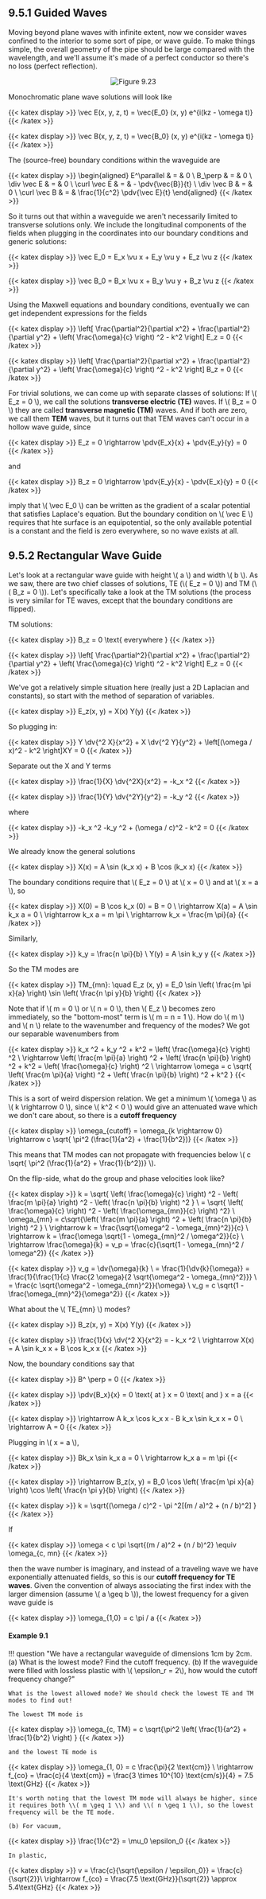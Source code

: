 ## 9.5.1 Guided Waves

Moving beyond plane waves with infinite extent, now we consider waves confined to the interior to some sort of pipe, or wave guide. To make things simple, the overall geometry of the pipe should be large compared with the wavelength, and we'll assume it's made of a perfect conductor so there's no loss (perfect reflection).

<p align="center"> <img alt="Figure 9.23" src="/r/img/griffiths/9.23.png" /> </p>

Monochromatic plane wave solutions will look like


{{< katex display >}}
\vec E(x, y, z, t) = \vec{E_0} (x, y) e^{i(kz - \omega t)}
{{< /katex >}}


{{< katex display >}}
\vec B(x, y, z, t) = \vec{B_0} (x, y) e^{i(kz - \omega t)}
{{< /katex >}}


The (source-free) boundary conditions within the waveguide are

{{< katex display >}}
\begin{aligned}
E^\parallel & = & 0 \\
B_\perp & = & 0 \\
\div \vec E & = & 0 \\
\curl \vec E & = & - \pdv{\vec{B}}{t} \\
\div \vec B & = & 0 \\
\curl \vec B & = & \frac{1}{c^2} \pdv{\vec E}{t}
\end{aligned}
{{< /katex >}}


So it turns out that within a waveguide we aren't necessarily limited to transverse solutions only. We include the longitudinal components of the fields when plugging in the coordinates into our boundary conditions and generic solutions:


{{< katex display >}}
\vec E_0 = E_x \vu x + E_y \vu y + E_z \vu z
{{< /katex >}}


{{< katex display >}}
\vec B_0 = B_x \vu x + B_y \vu y + B_z \vu z
{{< /katex >}}


Using the Maxwell equations and boundary conditions, eventually we can get independent expressions for the fields 

{{< katex display >}}
\left[ \frac{\partial^2}{\partial x^2} + \frac{\partial^2}{\partial y^2} + \left( \frac{\omega}{c} \right) ^2 - k^2 \right] E_z = 0
{{< /katex >}}


{{< katex display >}}
\left[ \frac{\partial^2}{\partial x^2} + \frac{\partial^2}{\partial y^2} + \left( \frac{\omega}{c} \right) ^2 - k^2 \right] B_z = 0
{{< /katex >}}


For trivial solutions, we can come up with separate classes of solutions: If \\( E_z = 0 \\), we call the solutions __transverse electric (TE)__ waves. If \\( B_z = 0 \\) they are called __transverse magnetic (TM)__ waves. And if both are zero, we call them __TEM__ waves, but it turns out that TEM waves can't occur in a hollow wave guide, since

{{< katex display >}}
E_z = 0 \rightarrow \pdv{E_x}{x} + \pdv{E_y}{y} = 0
{{< /katex >}}

and

{{< katex display >}}
B_z = 0 \rightarrow \pdv{E_y}{x} - \pdv{E_x}{y} = 0
{{< /katex >}}

imply that \\( \vec E_0 \\) can be written as the gradient of a scalar potential that satisfies Laplace's equation. But the boundary condition on \\( \vec E \\) requires that hte surface is an equipotential, so the only available potential is a constant and the field is zero everywhere, so no wave exists at all.

## 9.5.2 Rectangular Wave Guide

Let's look at a rectangular wave guide with height \\( a \\) and width \\( b \\). As we saw, there are two chief classes of solutions, TE (\\( E_z = 0 \\)) and TM (\\( B_z = 0 \\)). Let's specifically take a look at the TM solutions (the process is very similar for TE waves, except that the boundary conditions are flipped).

TM solutions:

{{< katex display >}}
B_z = 0 \text{ everywhere }
{{< /katex >}}


{{< katex display >}}
\left[ \frac{\partial^2}{\partial x^2} + \frac{\partial^2}{\partial y^2} + \left( \frac{\omega}{c} \right) ^2 - k^2 \right] E_z = 0
{{< /katex >}}


We've got a relatively simple situation here (really just a 2D Laplacian and constants), so start with the method of separation of variables.

{{< katex display >}}
E_z(x, y) = X(x) Y(y)
{{< /katex >}}

So plugging in:

{{< katex display >}}
Y \dv{^2 X}{x^2} + X \dv{^2 Y}{y^2} + \left[(\omega / x)^2 - k^2 \right]XY = 0
{{< /katex >}}

Separate out the X and Y terms

{{< katex display >}}
\frac{1}{X} \dv{^2X}{x^2} = -k_x ^2
{{< /katex >}}


{{< katex display >}}
\frac{1}{Y} \dv{^2Y}{y^2} = -k_y ^2
{{< /katex >}}

where

{{< katex display >}}
-k_x ^2 -k_y ^2 + (\omega / c)^2 - k^2 = 0
{{< /katex >}}


We already know the general solutions


{{< katex display >}}
X(x) = A \sin (k_x x) + B \cos (k_x x)
{{< /katex >}}


The boundary conditions require that \\( E_z = 0 \\) at \\( x = 0 \\) and at \\( x = a \\), so

{{< katex display >}}
X(0) = B \cos k_x (0) = B = 0 \\
\rightarrow X(a) = A \sin k_x a = 0 \\
\rightarrow k_x a = m \pi \\
\rightarrow k_x = \frac{m \pi}{a}
{{< /katex >}}


Similarly,

{{< katex display >}}
k_y = \frac{n \pi}{b} \\
Y(y) = A \sin k_y y
{{< /katex >}}


So the TM modes are

{{< katex display >}}
TM_{mn}: \quad  E_z (x, y) = E_0 \sin \left( \frac{m \pi x}{a} \right) \sin \left( \frac{n \pi y}{b} \right)
{{< /katex >}}


Note that if \\( m = 0 \\) or \\( n = 0 \\), then \\( E_z \\) becomes zero immediately, so the "bottom-most" term is \\( m = n = 1 \\). How do \\( m \\) and \\( n \\) relate to the wavenumber and frequency of the modes? We got our separable wavenumbers from

{{< katex display >}}
k_x ^2 + k_y ^2 + k^2 = \left( \frac{\omega}{c} \right) ^2 \\
\rightarrow \left( \frac{m \pi}{a} \right) ^2 + \left( \frac{n \pi}{b} \right) ^2 + k^2 = \left( \frac{\omega}{c} \right) ^2 \\
\rightarrow \omega = c \sqrt{ \left( \frac{m \pi}{a} \right) ^2 + \left( \frac{n \pi}{b} \right) ^2 + k^2 }
{{< /katex >}}

This is a sort of weird dispersion relation. We get a minimum \\( \omega \\) as \\( k \rightarrow 0 \\), since \\( k^2 < 0 \\) would give an attenuated wave which we don't care about, so there is a __cutoff frequency__ 

{{< katex display >}}
\omega_{cutoff} = \omega_{k \rightarrow 0} \rightarrow c \sqrt{ \pi^2 (\frac{1}{a^2} + \frac{1}{b^2})}
{{< /katex >}}

This means that TM modes can not propagate with frequencies below \\( c \sqrt{ \pi^2 (\frac{1}{a^2} + \frac{1}{b^2})} \\).

On the flip-side, what do the group and phase velocities look like?

{{< katex display >}}
k = \sqrt{ \left( \frac{\omega}{c} \right) ^2 - \left( \frac{m \pi}{a} \right) ^2 - \left( \frac{n \pi}{b} \right) ^2 } \\
= \sqrt{  \left( \frac{\omega}{c} \right) ^2 - \left( \frac{\omega_{mn}}{c} \right) ^2} \\
\omega_{mn} = c\sqrt{\left( \frac{m \pi}{a} \right) ^2 + \left( \frac{n \pi}{b} \right) ^2 } \\
\rightarrow k = \frac{\sqrt{\omega^2 - \omega_{mn}^2}}{c} \\
\rightarrow k = \frac{\omega \sqrt{1 - \omega_{mn}^2 / \omega^2}}{c} \\
\rightarrow \frac{\omega}{k} = v_p = \frac{c}{\sqrt{1 - \omega_{mn}^2 / \omega^2}}
{{< /katex >}}


{{< katex display >}}
v_g = \dv{\omega}{k} \\
 = \frac{1}{\dv{k}{\omega}}
 = \frac{1}{\frac{1}{c} \frac{2 \omega}{2 \sqrt{\omega^2 - \omega_{mn}^2}}} \\
 = \frac{c \sqrt{\omega^2 - \omega_{mn}^2}}{\omega} \\
 v_g = c \sqrt{1 - \frac{\omega_{mn}^2}{\omega^2}}
{{< /katex >}}




What about the \\( TE_{mn} \\) modes? 


{{< katex display >}}
B_z(x, y) = X(x) Y(y)
{{< /katex >}}


{{< katex display >}}
\frac{1}{x} \dv{^2 X}{x^2} = - k_x ^2 \\
\rightarrow X(x) = A \sin k_x x + B \cos k_x x
{{< /katex >}}

Now, the boundary conditions say that

{{< katex display >}}
B^ \perp = 0
{{< /katex >}}


{{< katex display >}}
\pdv{B_x}{x} = 0 \text{ at } x = 0 \text{ and } x = a
{{< /katex >}}


{{< katex display >}}
\rightarrow A k_x \cos k_x x - B k_x \sin k_x x = 0 \\
\rightarrow A = 0
{{< /katex >}}

Plugging in \\( x = a \\),

{{< katex display >}}
Bk_x \sin k_x a = 0 \\
\rightarrow k_x a = m \pi
{{< /katex >}}


{{< katex display >}}
\rightarrow B_z(x, y) = B_0 \cos \left( \frac{m \pi x}{a} \right) \cos \left( \frac{n \pi y}{b} \right)
{{< /katex >}}


{{< katex display >}}
k = \sqrt{(\omega / c)^2 - \pi ^2[(m / a)^2 + (n / b)^2] }
{{< /katex >}}

If

{{< katex display >}}
\omega < c \pi \sqrt{(m / a)^2 + (n / b)^2} \equiv \omega_{c, mn}
{{< /katex >}}

then the wave number is imaginary, and instead of a traveling wave we have exponentially attenuated fields, so this is our __cutoff frequency for TE waves__. Given the convention of always associating the first index with the larger dimension (assume \\( a \geq b \\)), the lowest frequency for a given wave guide is

{{< katex display >}}
\omega_{1,0} = c \pi / a
{{< /katex >}}


#### Example 9.1

!!! question "We have a rectangular waveguide of dimensions 1cm by 2cm. (a) What is the lowest mode? Find the cutoff frequency. (b) If the waveguide were filled with lossless plastic with \\( \epsilon_r = 2\\), how would the cutoff frequency change?"

    What is the lowest allowed mode? We should check the lowest TE and TM modes to find out!

    The lowest TM mode is
    
{{< katex display >}}
    \omega_{c, TM} = c \sqrt{\pi^2 \left( \frac{1}{a^2} + \frac{1}{b^2} \right) }
    {{< /katex >}}


    and the lowest TE mode is
    
{{< katex display >}}
    \omega_{1, 0} = c \frac{\pi}{2 \text{cm}} \\
    \rightarrow f_{co} = \frac{c}{4 \text{cm}} = \frac{3 \times 10^{10} \text{cm/s}}{4} = 7.5 \text{GHz}
    {{< /katex >}}

    It's worth noting that the lowest TM mode will always be higher, since it requires both \\( m \geq 1 \\) and \\( n \geq 1 \\), so the lowest frequency will be the TE mode.

    (b) For vacuum,
    
{{< katex display >}}
    \frac{1}{c^2} = \mu_0 \epsilon_0
    {{< /katex >}}

    In plastic,
    
{{< katex display >}}
    v = \frac{c}{\sqrt{\epsilon / \epsilon_0}} = \frac{c}{\sqrt{2}}\\
    \rightarrow f_{co} = \frac{7.5 \text{GHz}}{\sqrt{2}} \approx 5.4\text{GHz}
    {{< /katex >}}
